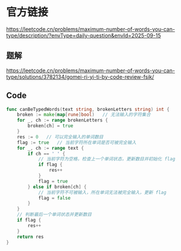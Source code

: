 # 官方链接
https://leetcode.cn/problems/maximum-number-of-words-you-can-type/description/?envType=daily-question&envId=2025-09-15

## 题解
https://leetcode.cn/problems/maximum-number-of-words-you-can-type/solutions/3782134/gomei-ri-yi-ti-by-code-review-fsik/

## Code
```go
func canBeTypedWords(text string, brokenLetters string) int {
    broken := make(map[rune]bool)   // 无法输入的字符集合
    for _, ch := range brokenLetters {
        broken[ch] = true
    }
    res := 0   // 可以完全输入的单词数目
    flag := true   // 当前字符所在单词是否可被完全输入
    for _, ch := range text {
        if ch == ' ' {
            // 当前字符为空格，检查上一个单词状态，更新数目并初始化 flag
            if flag {
                res++
            }
            flag = true
        } else if broken[ch] {
            // 当前字符不可被输入，所在单词无法被完全输入，更新 flag
            flag = false
        }
    }
    // 判断最后一个单词状态并更新数目
    if flag {
        res++
    }
    return res
}
```